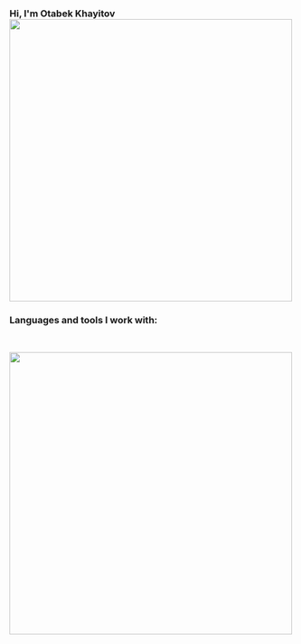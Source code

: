 ### Hi, I'm Otabek Khayitov <img src="https://media1.giphy.com/media/SwZBtqe4yvEWP7q07X/giphy.gif?cid=ecf05e47bqsli6ipvwauwtobhrxlgzjevlqa57wxfdufyosj&ep=v1_stickers_search&rid=giphy.gif&ct=s" width="500px">
### Languages and tools I work with:  
<br/>
<code> <img src="https://t4.ftcdn.net/jpg/03/58/42/75/360_F_358427509_EFpw8u9515zgHy6cPHsOJaCz3ueNts5y.jpg" width="500px"> <code/>

